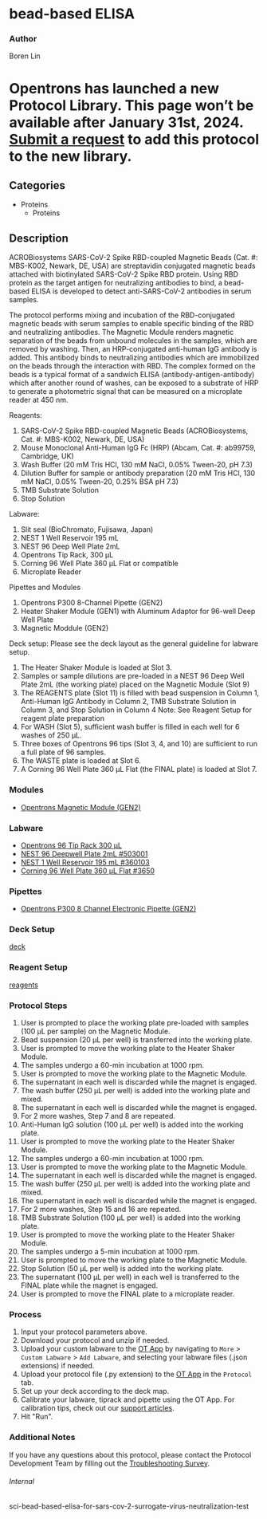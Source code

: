 # bead-based ELISA


### Author
Boren Lin



# Opentrons has launched a new Protocol Library. This page won’t be available after January 31st, 2024. [Submit a request](https://docs.google.com/forms/d/e/1FAIpQLSdYYp9QCKow4nn0KlCVsMS3HX0eJ0N9O7-erajKvcpT0lWbSg/viewform) to add this protocol to the new library.

## Categories
* Proteins
	* Proteins


## Description
ACROBiosystems SARS-CoV-2 Spike RBD-coupled Magnetic Beads (Cat. #: MBS-K002, Newark, DE, USA) are streptavidin conjugated magnetic beads attached with biotinylated SARS-CoV-2 Spike RBD protein. Using RBD protein as the target antigen for neutralizing antibodies to bind, a bead-based ELISA is developed to detect anti-SARS-CoV-2 antibodies in serum samples. 

The protocol performs mixing and incubation of the RBD-conjugated magnetic beads with serum samples to enable specific binding of the RBD and neutralizing antibodies. The Magnetic Module renders magnetic separation of the beads from unbound molecules in the samples, which are removed by washing. Then, an HRP-conjugated anti-human IgG antibody is added. This antibody binds to neutralizing antibodies which are immobilized on the beads through the interaction with RBD. The complex formed on the beads is a typical format of a sandwich ELISA (antibody-antigen-antibody) which after another round of washes, can be exposed to a substrate of HRP to generate a photometric signal that can be measured on a microplate reader at 450 nm.

Reagents:
1.	SARS-CoV-2 Spike RBD-coupled Magnetic Beads (ACROBiosystems, Cat. #: MBS-K002, Newark, DE, USA)
2.	Mouse Monoclonal Anti-Human IgG Fc (HRP) (Abcam, Cat. #: ab99759, Cambridge, UK)
3.	Wash Buffer (20 mM Tris HCl, 130 mM NaCl, 0.05% Tween-20, pH 7.3)
4.	Dilution Buffer for sample or antibody preparation (20 mM Tris HCl, 130 mM NaCl, 0.05% Tween-20, 0.25% BSA pH 7.3)
5.	TMB Substrate Solution
6.	Stop Solution

Labware:
1.	Slit seal (BioChromato, Fujisawa, Japan)
2.	NEST 1 Well Reservoir 195 mL 
3.	NEST 96 Deep Well Plate 2mL
4.	Opentrons Tip Rack, 300 µL
5.	Corning 96 Well Plate 360 µL Flat or compatible 
6.	Microplate Reader

Pipettes and Modules
1.	Opentrons P300 8-Channel Pipette (GEN2)
2.	Heater Shaker Module (GEN1) with Aluminum Adaptor for 96-well Deep Well Plate
3.	Magnetic Moddule (GEN2)

Deck setup:
Please see the deck layout as the general guideline for labware setup. 
1.	The Heater Shaker Module is loaded at Slot 3. 
2.	Samples or sample dilutions are pre-loaded in a NEST 96 Deep Well Plate 2mL (the working plate) placed on the Magnetic Module (Slot 9)
3.	The REAGENTS plate (Slot 11) is filled with bead suspension in Column 1, Anti-Human IgG Antibody in Column 2, TMB Substrate Solution in Column 3, and Stop Solution in Column 4
Note: See Reagent Setup for reagent plate preparation
4.	For WASH (Slot 5), sufficient wash buffer is filled in each well for 6 washes of 250 μL.
5.	Three boxes of Opentrons 96 tips (Slot 3, 4, and 10) are sufficient to run a full plate of 96 samples.  
6.	The WASTE plate is loaded at Slot 6.
7.	A Corning 96 Well Plate 360 µL Flat (the FINAL plate) is loaded at Slot 7.



### Modules
* [Opentrons Magnetic Module (GEN2)](https://shop.opentrons.com/magnetic-module-gen2/)


### Labware
* [Opentrons 96 Tip Rack 300 µL](https://shop.opentrons.com/collections/opentrons-tips/products/opentrons-300ul-tips)
* [NEST 96 Deepwell Plate 2mL #503001](http://www.cell-nest.com/page94?product_id=101&_l=en)
* [NEST 1 Well Reservoir 195 mL #360103](http://www.cell-nest.com/page94?_l=en&product_id=102)
* [Corning 96 Well Plate 360 µL Flat #3650](https://ecatalog.corning.com/life-sciences/b2c/US/en/Microplates/Assay-Microplates/96-Well-Microplates/Corning%C2%AE-96-well-Solid-Black-and-White-Polystyrene-Microplates/p/corning96WellSolidBlackAndWhitePolystyreneMicroplates)


### Pipettes
* [Opentrons P300 8 Channel Electronic Pipette (GEN2)](https://shop.opentrons.com/8-channel-electronic-pipette/)


### Deck Setup
[deck](https://drive.google.com/open?id=1lEBa2fcXszBBB_ndEMUCY1tMzY6r2aJq)


### Reagent Setup
[reagents](https://drive.google.com/open?id=1U3BxMUJU47MGiUzZ56NvLjKUtdumpOiO)


### Protocol Steps

1.	User is prompted to place the working plate pre-loaded with samples (100 μL per sample) on the Magnetic Module.
2.	Bead suspension (20 μL per well) is transferred into the working plate.
3.	User is prompted to move the working plate to the Heater Shaker Module.
4.	The samples undergo a 60-min incubation at 1000 rpm.
5.	User is prompted to move the working plate to the Magnetic Module.
6.	The supernatant in each well is discarded while the magnet is engaged.
7.	The wash buffer (250 μL per well) is added into the working plate and mixed.
8.	The supernatant in each well is discarded while the magnet is engaged.
9.	For 2 more washes, Step 7 and 8 are repeated.
10.	Anti-Human IgG solution (100 μL per well) is added into the working plate.
11.	User is prompted to move the working plate to the Heater Shaker Module.
12.	The samples undergo a 60-min incubation at 1000 rpm.
13.	User is prompted to move the working plate to the Magnetic Module.
14.	The supernatant in each well is discarded while the magnet is engaged.
15.	The wash buffer (250 μL per well) is added into the working plate and mixed.
16.	The supernatant in each well is discarded while the magnet is engaged.
17.	For 2 more washes, Step 15 and 16 are repeated.
18.	TMB Substrate Solution (100 μL per well) is added into the working plate.
19.	User is prompted to move the working plate to the Heater Shaker Module.
20.	The samples undergo a 5-min incubation at 1000 rpm.
21.	User is prompted to move the working plate to the Magnetic Module.
22.	Stop Solution (50 μL per well) is added into the working plate.
23.	The supernatant (100 μL per well) in each well is transferred to the FINAL plate while the magnet is engaged.
24.	User is prompted to move the FINAL plate to a microplate reader.



### Process
1. Input your protocol parameters above.
2. Download your protocol and unzip if needed.
3. Upload your custom labware to the [OT App](https://opentrons.com/ot-app) by navigating to `More` > `Custom Labware` > `Add Labware`, and selecting your labware files (.json extensions) if needed.
4. Upload your protocol file (.py extension) to the [OT App](https://opentrons.com/ot-app) in the `Protocol` tab.
5. Set up your deck according to the deck map.
6. Calibrate your labware, tiprack and pipette using the OT App. For calibration tips, check out our [support articles](https://support.opentrons.com/en/collections/1559720-guide-for-getting-started-with-the-ot-2).
7. Hit "Run".


### Additional Notes
If you have any questions about this protocol, please contact the Protocol Development Team by filling out the [Troubleshooting Survey](https://protocol-troubleshooting.paperform.co/).


###### Internal
sci-bead-based-elisa-for-sars-cov-2-surrogate-virus-neutralization-test
